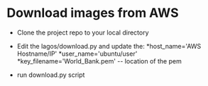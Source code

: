 # Download images from AWS

* Clone the project repo to your local directory 

* Edit the lagos/download.py and update the:
    *host_name='AWS Hostname/IP'
    *user_name='ubuntu/user'
    *key_filename='World_Bank.pem' -- location of the pem

* run download.py script

